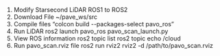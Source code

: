 1. Modify Starsecond LiDAR ROS1 to ROS2
2. Download File ~/pave_ws/src
3. Compile files “colcon build --packages-select pavo_ros”
4. Run LiDAR
   ros2 launch pavo_ros pavo_scan_launch.py
5. View ROS information
   ros2 topic list
   ros2 topic echo /cloud
6. Run pavo_scan.rviz file
   ros2 run rviz2 rviz2 -d /path/to/pavo_scan.rviz


